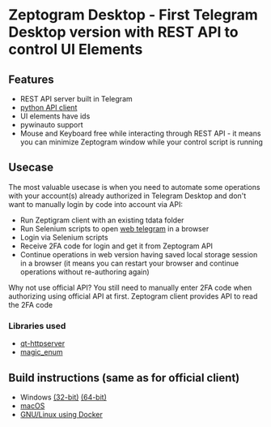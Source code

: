 # Zeptogram Desktop - First Telegram Desktop version with REST API to control UI Elements

## Features

- REST API server built in Telegram
- [python API client](https://github.com/zeptogramdesktop/zeptogramapi)
- UI elements have ids
- pywinauto support
- Mouse and Keyboard free while interacting through REST API - it means you can minimize Zeptogram window while your control script is running

## Usecase

The most valuable usecase is when you need to automate some operations with your account(s) already authorized in Telegram Desktop and don't want to manually login by code into account via API:

- Run Zeptigram client with an existing tdata folder
- Run Selenium scripts to open [web telegram](https://web.telegram.org/k/) in a browser
- Login via Selenium scripts
- Receive 2FA code for login and get it from Zeptogram API
- Continue operations in web version having saved local storage session in a browser (it means you can restart your browser and continue operations without re-authoring again)

Why not use official API?
You still need to manually enter 2FA code when authorizing using official API at first. Zeptogram client provides API to read the 2FA code

### Libraries used

- [qt-httpserver](https://github.com/petrpopov/qt-httpserver)
- [magic_enum](https://github.com/Neargye/magic_enum)

## Build instructions (same as for official client)

* Windows [(32-bit)][win32] [(64-bit)][win64]
* [macOS][mac]
* [GNU/Linux using Docker][linux]

[//]: # (LINKS)
[telegram]: https://telegram.org
[telegram_desktop]: https://desktop.telegram.org
[telegram_api]: https://core.telegram.org
[telegram_proto]: https://core.telegram.org/mtproto
[license]: LICENSE
[win32]: docs/building-win.md
[win64]: docs/building-win-x64.md
[mac]: docs/building-mac.md
[linux]: docs/building-linux.md
[preview_image]: https://github.com/telegramdesktop/tdesktop/blob/dev/docs/assets/preview.png "Preview of Telegram Desktop"
[preview_image_url]: https://raw.githubusercontent.com/telegramdesktop/tdesktop/dev/docs/assets/preview.png
